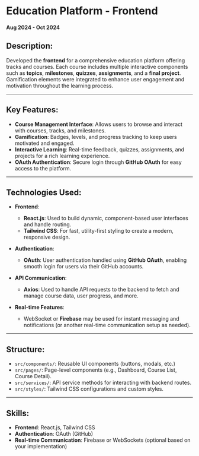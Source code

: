 # Education Platform - Frontend

**Aug 2024 - Oct 2024**

## Description:

Developed the **frontend** for a comprehensive education platform offering tracks and courses. Each course includes multiple interactive components such as **topics**, **milestones**, **quizzes**, **assignments**, and a **final project**. Gamification elements were integrated to enhance user engagement and motivation throughout the learning process.

---

## Key Features:
- **Course Management Interface**: Allows users to browse and interact with courses, tracks, and milestones.
- **Gamification**: Badges, levels, and progress tracking to keep users motivated and engaged.
- **Interactive Learning**: Real-time feedback, quizzes, assignments, and projects for a rich learning experience.
- **OAuth Authentication**: Secure login through **GitHub OAuth** for easy access to the platform.

---

## Technologies Used:

- **Frontend**: 
  - **React.js**: Used to build dynamic, component-based user interfaces and handle routing.
  - **Tailwind CSS**: For fast, utility-first styling to create a modern, responsive design.

- **Authentication**:
  - **OAuth**: User authentication handled using **GitHub OAuth**, enabling smooth login for users via their GitHub accounts.

- **API Communication**:
  - **Axios**: Used to handle API requests to the backend to fetch and manage course data, user progress, and more.

- **Real-time Features**:
  - WebSocket or **Firebase** may be used for instant messaging and notifications (or another real-time communication setup as needed).

---

## Structure:

- `src/components/`: Reusable UI components (buttons, modals, etc.)
- `src/pages/`: Page-level components (e.g., Dashboard, Course List, Course Detail).
- `src/services/`: API service methods for interacting with backend routes.
- `src/styles/`: Tailwind CSS configurations and custom styles.

---

## Skills:

- **Frontend**: React.js, Tailwind CSS
- **Authentication**: OAuth (GitHub)
- **Real-time Communication**: Firebase or WebSockets (optional based on your implementation)

